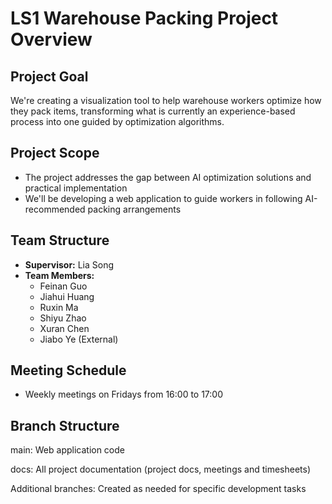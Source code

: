 # LS1 Warehouse Packing Project Overview

## Project Goal
We're creating a visualization tool to help warehouse workers optimize how they pack items, transforming what is currently an experience-based process into one guided by optimization algorithms.

## Project Scope
- The project addresses the gap between AI optimization solutions and practical implementation
- We'll be developing a web application to guide workers in following AI-recommended packing arrangements

## Team Structure
- **Supervisor:** Lia Song
- **Team Members:**
  - Feinan Guo
  - Jiahui Huang
  - Ruxin Ma
  - Shiyu Zhao
  - Xuran Chen
  - Jiabo Ye (External)

## Meeting Schedule
- Weekly meetings on Fridays from 16:00 to 17:00

## Branch Structure

main: Web application code

docs: All project documentation (project docs, meetings and timesheets)

Additional branches: Created as needed for specific development tasks